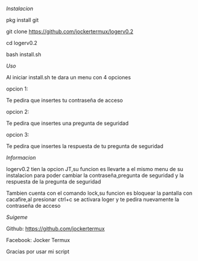 *Instalacion*

pkg install git

git clone https://github.com/jockertermux/logerv0.2

cd logerv0.2

bash install.sh

*Uso*

Al iniciar install.sh te dara un menu con 4 opciones

opcion 1:

Te pedira que insertes tu contraseña de acceso

opcion 2:

Te pedira que insertes una pregunta de seguridad

opcion 3:

Te pedira que insertes la respuesta de tu pregunta de seguridad

*Informacion*

logerv0.2 tien la opcion JT,su funcion es llevarte a el mismo menu de su instalacion para poder cambiar la contraseña,pregunta de seguridad y la respuesta de la pregunta de seguridad

Tambien cuenta con el comando lock,su funcion es bloquear la pantalla con cacafire,al presionar ctrl+c se activara loger y te pedira nuevamente la contraseña de acceso

*Suigeme*

Github: https://github.com/jockertermux

Facebook: Jocker Termux

Gracias por usar mi script 